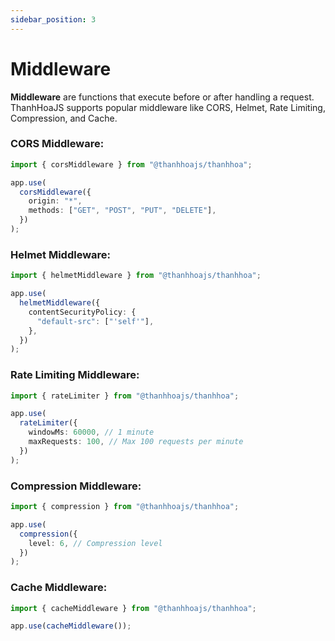 ```yaml
---
sidebar_position: 3
---
```


# Middleware

**Middleware** are functions that execute before or after handling a request. ThanhHoaJS supports popular middleware like CORS, Helmet, Rate Limiting, Compression, and Cache.

### CORS Middleware:

```typescript
import { corsMiddleware } from "@thanhhoajs/thanhhoa";

app.use(
  corsMiddleware({
    origin: "*",
    methods: ["GET", "POST", "PUT", "DELETE"],
  })
);
```

### Helmet Middleware:

```typescript
import { helmetMiddleware } from "@thanhhoajs/thanhhoa";

app.use(
  helmetMiddleware({
    contentSecurityPolicy: {
      "default-src": ["'self'"],
    },
  })
);
```

### Rate Limiting Middleware:

```typescript
import { rateLimiter } from "@thanhhoajs/thanhhoa";

app.use(
  rateLimiter({
    windowMs: 60000, // 1 minute
    maxRequests: 100, // Max 100 requests per minute
  })
);
```

### Compression Middleware:

```typescript
import { compression } from "@thanhhoajs/thanhhoa";

app.use(
  compression({
    level: 6, // Compression level
  })
);
```

### Cache Middleware:

```typescript
import { cacheMiddleware } from "@thanhhoajs/thanhhoa";

app.use(cacheMiddleware());
```
